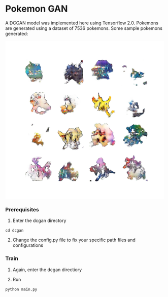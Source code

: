 # **Pokemon GAN**

A DCGAN model was implemented here using Tensorflow 2.0. Pokemons are generated using a dataset of 7536 pokemons. Some sample pokemons generated:

<a href="url"><img src="dcgan/results/epoch_049.png" align="center" height="500" width="500" ></a>

### **Prerequisites**

1. Enter the dcgan directory

```
cd dcgan
```

2. Change the config.py file to fix your specific path files and configurations

### **Train**

1. Again, enter the dcgan directiory

2. Run

```
python main.py
```
